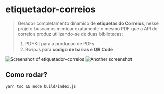 # etiquetador-correios

> Gerador completamento dinamico de **etiquetas do Correios**, nesse projeto buscamos mimicar exatamente o mesmo PDF que a API do correios produz utilizando-se de duas bibliotecas:
> 1. PDFKit para a producao de PDFs
> 2. BwipJs para **codigo de barras e QR Code**

![Screenshot of etiquetador-correios](https://beeimg.com/images/i48543337921.png)
![Another screenshot](https://beeimg.com/images/r63492071253.png)

## Como rodar?
`yarn tsc && node build/index.js`
